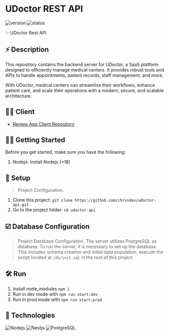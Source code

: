 # UDoctor REST API

<p style="justify-content: center">
   <img src="https://img.shields.io/badge/version-v1.0-blue.svg" alt="version">
   <img src="https://img.shields.io/badge/status-in_progress-yellow" alt="status">
</p>

✨ UDoctor Rest API

## ⚡️ Description
This repository contains the backend server for UDoctor, a SaaS platform designed to efficiently manage medical centers. It provides robust tools and APIs to handle appointments, patient records, staff management, and more.

With UDoctor, medical centers can streamline their workflows, enhance patient care, and scale their operations with a modern, secure, and scalable architecture.

## 👨‍💻 Client
- [Review App Client Repository](#)

## ✍🏻 Getting Started
Before you get started, make sure you have the following:
1. Nodejs: Install Nodejs (+18)

## 🚀 Setup
> Project Configuration.
1. Clone this project: `git clone https://github.com/chrxsdev/udoctor-api.git`
2. Go to the project folder: `cd udoctor-api`

## ☑️ Database Configuration
> Project Database Configuration.
The server utilizes PostgreSQL as database. To run the server, it is necessary to set up the database. This includes schema creation and initial data population. execute the script located at `/db/init.sql` in the root of this project.

## 🛠 Run
1. Install node_modules `npm i`
2. Run in dev mode with `npm run start:dev`
3. Run in prod mode with `npm run start:prod`

## 🦀 Technologies
![Nodejs](https://img.shields.io/badge/node-js-brightgreen)
![Nestjs](https://img.shields.io/badge/nest-js-red)
![PostgreSQL](https://img.shields.io/badge/postgres-sql-yellow)
